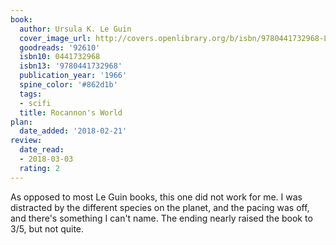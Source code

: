 ```yaml
---
book:
  author: Ursula K. Le Guin
  cover_image_url: http://covers.openlibrary.org/b/isbn/9780441732968-L.jpg
  goodreads: '92610'
  isbn10: 0441732968
  isbn13: '9780441732968'
  publication_year: '1966'
  spine_color: '#862d1b'
  tags:
  - scifi
  title: Rocannon's World
plan:
  date_added: '2018-02-21'
review:
  date_read:
  - 2018-03-03
  rating: 2
---
```


As opposed to most Le Guin books, this one did not work for me. I was distracted by the different species on the planet, and the pacing was off, and there's something I can't name. The ending nearly raised the book to 3/5, but not quite.
